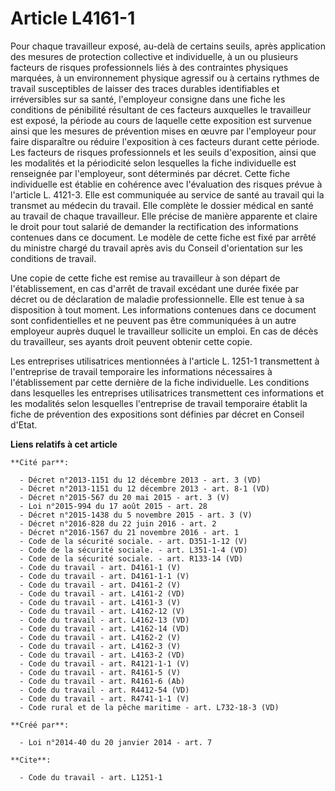 # Article L4161-1

Pour chaque travailleur exposé, au-delà de certains seuils, après application des mesures de protection collective et
individuelle, à un ou plusieurs facteurs de risques professionnels liés à des contraintes physiques marquées, à un
environnement physique agressif ou à certains rythmes de travail susceptibles de laisser des traces durables identifiables et
irréversibles sur sa santé, l'employeur consigne dans une fiche les conditions de pénibilité résultant de ces facteurs
auxquelles le travailleur est exposé, la période au cours de laquelle cette exposition est survenue ainsi que les mesures de
prévention mises en œuvre par l'employeur pour faire disparaître ou réduire l'exposition à ces facteurs durant cette période.
Les facteurs de risques professionnels et les seuils d'exposition, ainsi que les modalités et la périodicité selon lesquelles
la fiche individuelle est renseignée par l'employeur, sont déterminés par décret. Cette fiche individuelle est établie en
cohérence avec l'évaluation des risques prévue à l'article L. 4121-3. Elle est communiquée au service de santé au travail qui
la transmet au médecin du travail. Elle complète le dossier médical en santé au travail de chaque travailleur. Elle précise
de manière apparente et claire le droit pour tout salarié de demander la rectification des informations contenues dans ce
document. Le modèle de cette fiche est fixé par arrêté du ministre chargé du travail après avis du Conseil d'orientation sur
les conditions de travail. 

Une copie de cette fiche est remise au travailleur à son départ de l'établissement, en cas d'arrêt de travail excédant une
durée fixée par décret ou de déclaration de maladie professionnelle. Elle est tenue à sa disposition à tout moment. Les
informations contenues dans ce document sont confidentielles et ne peuvent pas être communiquées à un autre employeur auprès
duquel le travailleur sollicite un emploi. En cas de décès du travailleur, ses ayants droit peuvent obtenir cette copie. 

Les entreprises utilisatrices mentionnées à l'article L. 1251-1 transmettent à l'entreprise de travail temporaire les
informations nécessaires à l'établissement par cette dernière de la fiche individuelle. Les conditions dans lesquelles les
entreprises utilisatrices transmettent ces informations et les modalités selon lesquelles l'entreprise de travail temporaire
établit la fiche de prévention des expositions sont définies par décret en Conseil d'Etat.

**Liens relatifs à cet article**

	**Cité par**:

	  - Décret n°2013-1151 du 12 décembre 2013 - art. 3 (VD)
	  - Décret n°2013-1151 du 12 décembre 2013 - art. 8-1 (VD)
	  - Décret n°2015-567 du 20 mai 2015 - art. 3 (V)
	  - Loi n°2015-994 du 17 août 2015 - art. 28
	  - Décret n°2015-1438 du 5 novembre 2015 - art. 3 (V)
	  - Décret n°2016-828 du 22 juin 2016 - art. 2
	  - Décret n°2016-1567 du 21 novembre 2016 - art. 1
	  - Code de la sécurité sociale. - art. D351-1-12 (V)
	  - Code de la sécurité sociale. - art. L351-1-4 (VD)
	  - Code de la sécurité sociale. - art. R133-14 (VD)
	  - Code du travail - art. D4161-1 (V)
	  - Code du travail - art. D4161-1-1 (V)
	  - Code du travail - art. D4161-2 (V)
	  - Code du travail - art. L4161-2 (VD)
	  - Code du travail - art. L4161-3 (V)
	  - Code du travail - art. L4162-12 (V)
	  - Code du travail - art. L4162-13 (VD)
	  - Code du travail - art. L4162-14 (VD)
	  - Code du travail - art. L4162-2 (V)
	  - Code du travail - art. L4162-3 (V)
	  - Code du travail - art. L4163-2 (VD)
	  - Code du travail - art. R4121-1-1 (V)
	  - Code du travail - art. R4161-5 (V)
	  - Code du travail - art. R4161-6 (Ab)
	  - Code du travail - art. R4412-54 (VD)
	  - Code du travail - art. R4741-1-1 (V)
	  - Code rural et de la pêche maritime - art. L732-18-3 (VD)

	**Créé par**:

	  - Loi n°2014-40 du 20 janvier 2014 - art. 7

	**Cite**:

	  - Code du travail - art. L1251-1
